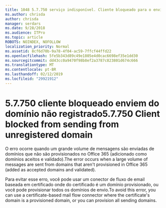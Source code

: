 ```yaml
---
title: 1048 5.7.750 serviço indisponível. Cliente bloqueado para o envio de domínios não registrados
ms.author: chrisda
author: chrisda
manager: serdars
ms.date: 9/28/2018
ms.audience: ITPro
ms.topic: article
ROBOTS: NOINDEX, NOFOLLOW
localization_priority: Normal
ms.assetid: 8cf6d70b-9a78-4f04-ac59-7ffcf44ffd22
ms.openlocfilehash: 5fe5b343d89c49e1805e4d0cac6698ef35e1dd30
ms.sourcegitcommit: dd43cc0a9470f98b8ef2a3787c823801d674c666
ms.translationtype: MT
ms.contentlocale: pt-BR
ms.lasthandoff: 02/12/2019
ms.locfileid: "29921912"
---
```

# <a name="57750-client-blocked-from-sending-from-unregistered-domain"></a><span data-ttu-id="90bfe-103">5.7.750 cliente bloqueado enviem do domínio não registrado</span><span class="sxs-lookup"><span data-stu-id="90bfe-103">5.7.750 Client blocked from sending from unregistered domain</span></span>

<span data-ttu-id="90bfe-104">O erro ocorre quando um grande volume de mensagens são enviadas de domínios que não são provisionados no Office 365 (adicionado como domínios aceitos e validado).</span><span class="sxs-lookup"><span data-stu-id="90bfe-104">The error occurs when a large volume of messages are sent from domains that aren't provisioned in Office 365 (added as accepted domains and validated).</span></span>
  
<span data-ttu-id="90bfe-105">Para evitar esse erro, você pode usar um conector de fluxo de email baseada em certificado onde do certificado é um domínio provisionado, ou você pode provisionar todos os domínios de envio.</span><span class="sxs-lookup"><span data-stu-id="90bfe-105">To avoid this error, you can use a certificate-based mail flow connector where the certificate's domain is a provisioned domain, or you can provision all sending domains.</span></span>
  

